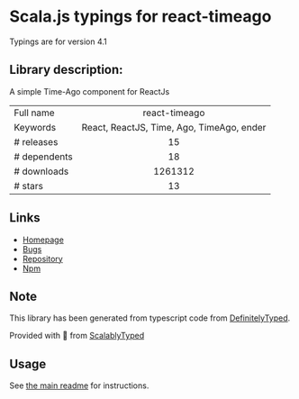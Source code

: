 
# Scala.js typings for react-timeago

Typings are for version 4.1

## Library description:
A simple Time-Ago component for ReactJs

|                    |                 |
| ------------------ | :-------------: |
| Full name          | react-timeago |
| Keywords           | React, ReactJS, Time, Ago, TimeAgo, ender |
| # releases         | 15 |
| # dependents       | 18 |
| # downloads        | 1261312 |
| # stars            | 13 |

## Links
- [Homepage](https://github.com/nmn/react-timeago)
- [Bugs](https://github.com/nmn/react-timeago/issues)
- [Repository](https://github.com/naman34/react-timeago)
- [Npm](https://www.npmjs.com/package/react-timeago)
    


## Note
This library has been generated from typescript code from [DefinitelyTyped](https://definitelytyped.org).

Provided with :purple_heart: from [ScalablyTyped](https://github.com/oyvindberg/ScalablyTyped)

## Usage
See [the main readme](../../readme.md) for instructions.


